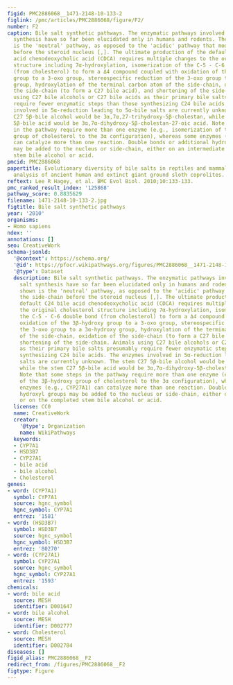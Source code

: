 ```yaml
---
figid: PMC2886068__1471-2148-10-133-2
figlink: /pmc/articles/PMC2886068/figure/F2/
number: F2
caption: Bile salt synthetic pathways. The enzymatic pathways involved in bile salt
  synthesis have so far been elucidated only in humans and rodents. The pathway shown
  is the 'neutral' pathway, as opposed to the 'acidic' pathway that modifies the side-chain
  before the steroid nucleus [,]. The ultimate production of the default C24 bile
  acid chenodeoxycholic acid (CDCA) requires multiple changes to the original cholesterol
  structure including 7α-hydroxylation, isomerization of the C-5 - C-6 double bond
  (from cholesterol) to form a Δ4 compound coupled with oxidation of the 3β-hydroxy
  group to a 3-oxo group, stereospecific reduction of the 3-oxo group to a 3α-hydroxy
  group, hydroxylation of the terminal carbon atom of the side-chain, oxidation of
  the side-chain (to form a C27 bile acid), and shortening of the side-chain. Animals
  using C27 bile alcohols or C27 bile acids as their primary bile salts presumably
  require fewer enzymatic steps than those synthesizing C24 bile acids. The enzymes
  involved in 5α-reduction leading to 5α-bile salts are currently unknown. The stem
  C27 5β-bile alcohol would be 3α,7α,27-trihydroxy-5β-cholestan, while the stem C27
  5β-bile acid would be 3α,7α-dihydroxy-5β-cholestan-27-oic acid. Note that some steps
  in the pathway require more than one enzyme (e.g., isomerization of the 3β-hydroxy
  group of cholesterol to the 3α configuration), whereas some enzymes (e.g., CYP27A1)
  can catalyze more than one reaction. Double bonds or additional hydroxyl groups
  may be added to the nucleus or side-chain, either on an intermediate or on the completed
  stem bile alcohol or acid.
pmcid: PMC2886068
papertitle: Evolutionary diversity of bile salts in reptiles and mammals, including
  analysis of ancient human and extinct giant ground sloth coprolites.
reftext: Lee R Hagey, et al. BMC Evol Biol. 2010;10:133-133.
pmc_ranked_result_index: '125868'
pathway_score: 0.8835629
filename: 1471-2148-10-133-2.jpg
figtitle: Bile salt synthetic pathways
year: '2010'
organisms:
- Homo sapiens
ndex: ''
annotations: []
seo: CreativeWork
schema-jsonld:
  '@context': https://schema.org/
  '@id': https://pfocr.wikipathways.org/figures/PMC2886068__1471-2148-10-133-2.html
  '@type': Dataset
  description: Bile salt synthetic pathways. The enzymatic pathways involved in bile
    salt synthesis have so far been elucidated only in humans and rodents. The pathway
    shown is the 'neutral' pathway, as opposed to the 'acidic' pathway that modifies
    the side-chain before the steroid nucleus [,]. The ultimate production of the
    default C24 bile acid chenodeoxycholic acid (CDCA) requires multiple changes to
    the original cholesterol structure including 7α-hydroxylation, isomerization of
    the C-5 - C-6 double bond (from cholesterol) to form a Δ4 compound coupled with
    oxidation of the 3β-hydroxy group to a 3-oxo group, stereospecific reduction of
    the 3-oxo group to a 3α-hydroxy group, hydroxylation of the terminal carbon atom
    of the side-chain, oxidation of the side-chain (to form a C27 bile acid), and
    shortening of the side-chain. Animals using C27 bile alcohols or C27 bile acids
    as their primary bile salts presumably require fewer enzymatic steps than those
    synthesizing C24 bile acids. The enzymes involved in 5α-reduction leading to 5α-bile
    salts are currently unknown. The stem C27 5β-bile alcohol would be 3α,7α,27-trihydroxy-5β-cholestan,
    while the stem C27 5β-bile acid would be 3α,7α-dihydroxy-5β-cholestan-27-oic acid.
    Note that some steps in the pathway require more than one enzyme (e.g., isomerization
    of the 3β-hydroxy group of cholesterol to the 3α configuration), whereas some
    enzymes (e.g., CYP27A1) can catalyze more than one reaction. Double bonds or additional
    hydroxyl groups may be added to the nucleus or side-chain, either on an intermediate
    or on the completed stem bile alcohol or acid.
  license: CC0
  name: CreativeWork
  creator:
    '@type': Organization
    name: WikiPathways
  keywords:
  - CYP7A1
  - HSD3B7
  - CYP27A1
  - bile acid
  - bile alcohol
  - Cholesterol
genes:
- word: (CYP7A1)
  symbol: CYP7A1
  source: hgnc_symbol
  hgnc_symbol: CYP7A1
  entrez: '1581'
- word: (HSD3B7)
  symbol: HSD3B7
  source: hgnc_symbol
  hgnc_symbol: HSD3B7
  entrez: '80270'
- word: (CYP27A1)
  symbol: CYP27A1
  source: hgnc_symbol
  hgnc_symbol: CYP27A1
  entrez: '1593'
chemicals:
- word: bile acid
  source: MESH
  identifier: D001647
- word: bile alcohol
  source: MESH
  identifier: D002777
- word: Cholesterol
  source: MESH
  identifier: D002784
diseases: []
figid_alias: PMC2886068__F2
redirect_from: /figures/PMC2886068__F2
figtype: Figure
---
```


